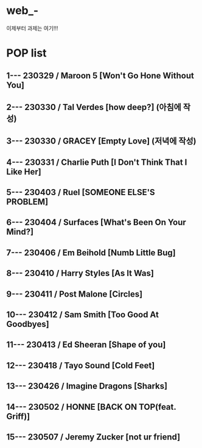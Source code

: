 # web_-
이제부터 과제는 여기!!!

# POP list
## 1--- 230329 / Maroon 5 [Won't Go Hone Without You]
## 2--- 230330 / Tal Verdes [how deep?] (아침에 작성)
## 3--- 230330 / GRACEY [Empty Love] (저녁에 작성)
## 4--- 230331 / Charlie Puth [I Don't Think That I Like Her]
## 5--- 230403 / Ruel [SOMEONE ELSE'S PROBLEM]
## 6--- 230404 / Surfaces [What's Been On Your Mind?]
## 7--- 230406 / Em Beihold [Numb Little Bug]
## 8--- 230410 / Harry Styles [As lt Was]
## 9--- 230411 / Post Malone [Circles]
## 10--- 230412 / Sam Smith [Too Good At Goodbyes]
## 11--- 230413 / Ed Sheeran [Shape of you]
## 12--- 230418 / Tayo Sound [Cold Feet]
## 13--- 230426 / Imagine Dragons [Sharks]
## 14--- 230502 / HONNE [BACK ON TOP(feat. Griff)]
## 15--- 230507 / Jeremy Zucker [not ur friend]